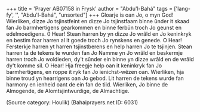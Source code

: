 +++
title = 'Prayer AB07158 in Frysk'
author = "Abdu'l-Bahá"
tags = ['lang-fy', '', "Abdu'l-Bahá", "unsorted"]
+++
Gloarje is oan Jo, o myn God! Wierliken, dizze Jo tsjinstfeint en dizze Jo tsjinstfaam binne ûnder it skaad fan Jo barmhertigens gearkommen en binne ferbûn troch Jo geunst en edelmoedigens. 0 Hear! Stean harren by yn dizze Jo wrâld en Jo keninkryk en bestim foar harren al it goede troch Jo rynskens en genede. O Hear! Fersterkje harren yt harren tsjinstberens en help harren Jo te tsjinjen. Stean harren ta de tekens te wurden fan Jo Namme yn Jo wrâld en beskermje harren troch Jo woldieden, dy't sûnder ein binne yn dizze wrâld en de wrâld dy't komme sil.
O Hear! Hja freegje help oan it keninkryk fan Jo barmhertigens, en roppe it ryk fan Jo ienichst-wêzen oan. Wierliken, hja binne troud yn hearrigens oan Jo gebod. Lit harren de tekens wurde fan harmony en ienheid oant de ein fan de tiid.
Wierliken, Jo binne de Almogende, de Alomtsjintwurdige, de Almachtige.

(Source category: Houlik)
(Bahaiprayers.net ID: 6031)
